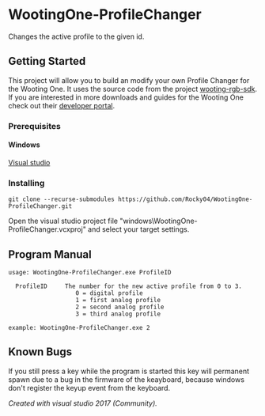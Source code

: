 # WootingOne-ProfileChanger
Changes the active profile to the given id.

## Getting Started

This project will allow you to build an modify your own Profile Changer for the Wooting One. It uses the source code from the project [wooting-rgb-sdk](https://github.com/WootingKb/wooting-rgb-sdk). If you are interested in more downloads and guides for the Wooting One check out their [developer portal](https://dev.wooting.nl).


### Prerequisites

#### Windows
[Visual studio](https://visualstudio.microsoft.com/)

### Installing
```
git clone --recurse-submodules https://github.com/Rocky04/WootingOne-ProfileChanger.git
```
Open the visual studio project file "windows\WootingOne-ProfileChanger.vcxproj" and select your target settings.

## Program Manual
```
usage: WootingOne-ProfileChanger.exe ProfileID

  ProfileID     The number for the new active profile from 0 to 3.
                   0 = digital profile
                   1 = first analog profile
                   2 = second analog profile
                   3 = third analog profile

example: WootingOne-ProfileChanger.exe 2
```

## Known Bugs
If you still press a key while the program is started this key will permanent spawn due to a bug in the firmware of the keayboard, because windows don't register the keyup event from the keyboard.

<i>Created with visual studio 2017 (Community).</i>
